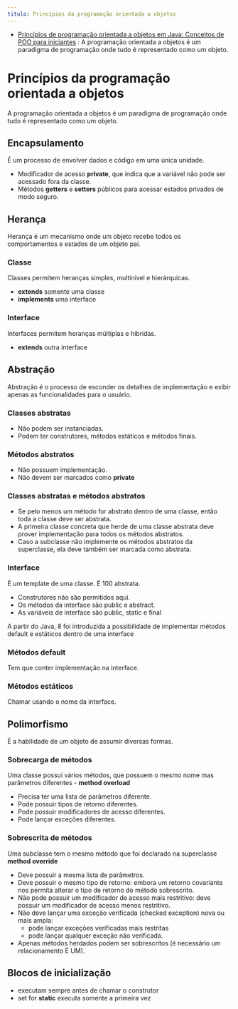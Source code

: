 ```yaml
---
titulo: Princípios da programação orientada a objetos
---
```

- [Princípios de programação orientada a objetos em Java: Conceitos de POO para iniciantes](https://www.freecodecamp.org/portuguese/news/principios-de-programacao-orientada-a-objetos-em-java-conceitos-de-poo-para-iniciantes/) : A programação orientada a objetos é um paradigma de programação onde tudo é representado como um objeto.

# Princípios da programação orientada a objetos

A programação orientada a objetos é um paradigma de programação onde tudo é representado como um objeto.

## Encapsulamento

É um processo de envolver dados e código em uma única unidade.

- Modificador de acesso **private**, que indica que a variável não pode ser acessado fora da classe.
- Métodos **getters** e **setters** públicos para acessar estados privados de modo seguro.

## Herança

Herança é um mecanismo onde um objeto recebe todos os comportamentos e estados de um objeto pai.

### Classe

Classes permitem heranças simples, multinível e hierárquicas. 

- **extends** somente uma classe
- **implements** uma interface

### Interface

Interfaces permitem heranças múltiplas e híbridas.

- **extends** outra interface

## Abstração

Abstração é o processo de esconder os detalhes de implementação e exibir apenas as funcionalidades para o usuário.

### Classes abstratas

- Não podem ser instanciadas.
- Podem ter construtores, métodos estáticos e métodos finais.

### Métodos abstratos

- Não possuem implementação.
- Não devem ser marcados como **private**

### Classes abstratas e métodos abstratos

- Se pelo menos um método for abstrato dentro de uma classe, então toda a classe deve ser abstrata.
- A primeira classe concreta que herde de uma classe abstrata deve prover implementação para todos os métodos abstratos.
- Caso a subclasse não implemente os métodos abstratos da superclasse, ela deve também ser marcada como abstrata.

### Interface

É um template de uma classe. É 100 abstrata. 

- Construtores não são permitidos aqui.
- Os métodos da interface são public e abstract.
- As variáveis de interface são public, static e final

A partir do Java, 8 foi introduzida a possibilidade de implementar métodos default e estáticos dentro de uma interface

### Métodos default

Tem que conter implementação na interface.

### Métodos estáticos

Chamar usando o nome da interface.

## Polimorfismo

É  a habilidade de um objeto de assumir diversas formas.

### Sobrecarga de métodos

Uma classe possui vários métodos, que possuem o mesmo nome mas parâmetros diferentes - **method overload**

- Precisa ter uma lista de parâmetros diferente.
- Pode possuir tipos de retorno diferentes.
- Pode possuir modificadores de acesso diferentes.
- Pode lançar exceções diferentes.

### Sobrescrita de métodos

Uma subclasse tem o mesmo método que foi declarado na superclasse **method override**

- Deve possuir a mesma lista de parâmetros.
- Deve possuir o mesmo tipo de retorno: embora um retorno covariante nos permita alterar o tipo de retorno do método sobrescrito.
- Não pode possuir um modificador de acesso mais restritivo: deve possuir um modificador de acesso menos restritivo.
- Não deve lançar uma exceção verificada (checked exception) nova ou mais ampla:
  - pode lançar exceções verificadas mais restritas
  - pode lançar qualquer exceção não verificada.
- Apenas métodos herdados podem ser sobrescritos (é necessário um relacionamento É UM).

## Blocos de inicialização

- executam sempre antes de chamar o construtor
- set for **static** executa somente a primeira vez
